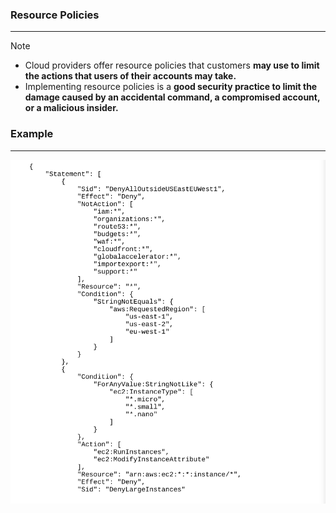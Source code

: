 ### Resource Policies
---
>[!note]
>- Cloud providers offer resource policies that customers **may use to limit the actions that users of their accounts may take.** 
>- Implementing resource policies is a **good security practice to limit the damage caused by an accidental command, a compromised account, or a malicious insider.**

### Example 
---
![Pasted image 20251009184151.png](../../images/Pasted%20image%2020251009184151.png)
